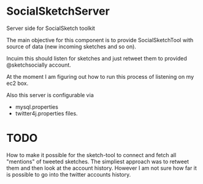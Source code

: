 SocialSketchServer
==================

Server side for SocialSketch toolkit

The main objective for this component is to provide SocialSketchTool with 
source of data (new incoming sketches and so on).

Incuim this should listen for sketches and just retweet them to provided @sketchsocially account.


At the moment I am figuring out how to run this process of listening on my ec2 box.

Also this server is configurable via 
* mysql.properties
* twitter4j.properties
files.

TODO
=====

How to make it possible for the sketch-tool to connect and fetch all "mentions" of tweeted sketches. 
The simpliest approach was to retweet them and then look at the account history. However I am not sure 
how far it is possible to go into the twitter accounts history.


